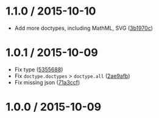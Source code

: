<!--mdast setext-->

<!--lint disable no-multiple-toplevel-headings -->

1.1.0 / 2015-10-10
==================

*   Add more doctypes, including MathML, SVG ([3b1970c](https://github.com/wooorm/doctype/commit/3b1970c))

1.0.1 / 2015-10-09
==================

*   Fix type ([5355688](https://github.com/wooorm/doctype/commit/5355688))
*   Fix `doctype.doctypes` > `doctype.all` ([2ae9afb](https://github.com/wooorm/doctype/commit/2ae9afb))
*   Fix missing json ([71a3ccf](https://github.com/wooorm/doctype/commit/71a3ccf))

1.0.0 / 2015-10-09
==================
